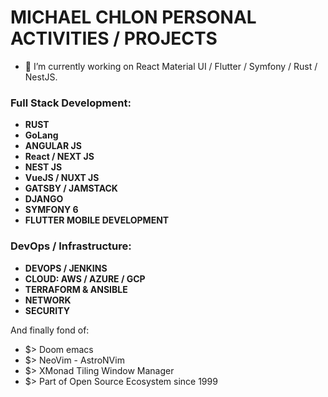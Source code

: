 # MICHAEL CHLON PERSONAL ACTIVITIES / PROJECTS 

- 🔭 I’m currently working on React Material UI / Flutter / Symfony / Rust / NestJS.

### Full Stack Development:

- **RUST**
- **GoLang**
- **ANGULAR JS**
- **React / NEXT JS**
- **NEST JS**
- **VueJS / NUXT JS**
- **GATSBY / JAMSTACK**
- **DJANGO**
- **SYMFONY 6**
- **FLUTTER MOBILE DEVELOPMENT**

### DevOps / Infrastructure:

- **DEVOPS / JENKINS**
- **CLOUD: AWS / AZURE / GCP**
- **TERRAFORM & ANSIBLE**
- **NETWORK**
- **SECURITY**

And finally fond of:
- $> Doom emacs
- $> NeoVim - AstroNVim
- $> XMonad Tiling Window Manager
- $> Part of Open Source Ecosystem since 1999



<!--
**MrMic/MrMic** is a ✨ _special_ ✨ repository because its `README.md` (this file) appears on your GitHub profile.

Here are some ideas to get you started:

- 🔭 I’m currently working on ...
- 🌱 I’m currently learning ...
- 👯 I’m looking to collaborate on ...
- 🤔 I’m looking for help with ...
- 💬 Ask me about ...
- 📫 How to reach me: ...
- 😄 Pronouns: ...
- ⚡ Fun fact: ...
-->
